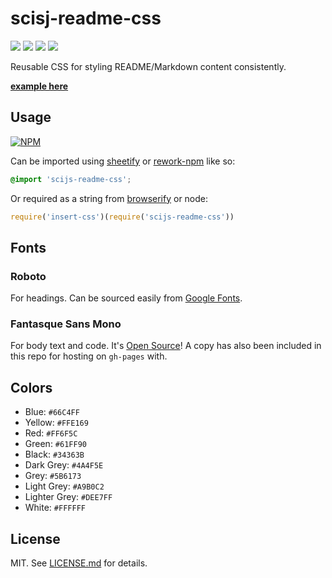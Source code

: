 # scisj-readme-css
![](http://img.shields.io/badge/stability-experimental-orange.svg?style=flat)
![](http://img.shields.io/npm/v/scisj-readme-css.svg?style=flat)
![](http://img.shields.io/npm/dm/scisj-readme-css.svg?style=flat)
![](http://img.shields.io/npm/l/scisj-readme-css.svg?style=flat)

Reusable CSS for styling README/Markdown content consistently.

**[example here](http://scijs.net/scisj-readme-css)**

## Usage

[![NPM](https://nodei.co/npm/scijs-readme-css.png)](https://nodei.co/npm/scijs-readme-css/)

Can be imported using [sheetify](http://github.com/sheetify/sheetify) or
[rework-npm](https://github.com/reworkcss/rework-npm) like so:

``` css
@import 'scijs-readme-css';
```

Or required as a string from [browserify](http://browserify.org/) or node:

``` javascript
require('insert-css')(require('scijs-readme-css'))
```

## Fonts

### Roboto

For headings. Can be sourced easily from [Google Fonts](http://www.google.com/fonts/).

### Fantasque Sans Mono

For body text and code. It's [Open Source](https://github.com/belluzj/fantasque-sans)!
A copy has also been included in this repo for hosting on `gh-pages` with.

## Colors

* Blue: `#66C4FF`
* Yellow: `#FFE169`
* Red: `#FF6F5C`
* Green: `#61FF90`
* Black: `#34363B`
* Dark Grey: `#4A4F5E`
* Grey: `#5B6173`
* Light Grey: `#A9B0C2`
* Lighter Grey: `#DEE7FF`
* White: `#FFFFFF`

## License

MIT. See [LICENSE.md](http://github.com/hughsk/stackgl-readme-css/blob/master/LICENSE.md) for details.
